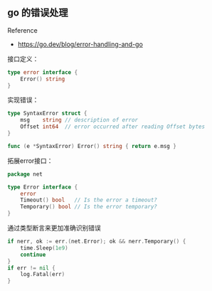 ## go 的错误处理

Reference

- https://go.dev/blog/error-handling-and-go

接口定义：

```go
type error interface {
    Error() string
}
```

实现错误：

```go
type SyntaxError struct {
    msg    string // description of error
    Offset int64  // error occurred after reading Offset bytes
}

func (e *SyntaxError) Error() string { return e.msg }
```

拓展error接口：

```go
package net

type Error interface {
    error
    Timeout() bool   // Is the error a timeout?
    Temporary() bool // Is the error temporary?
}
```

通过类型断言来更加准确识别错误

```go
if nerr, ok := err.(net.Error); ok && nerr.Temporary() {
    time.Sleep(1e9)
    continue
}
if err != nil {
    log.Fatal(err)
}
```









